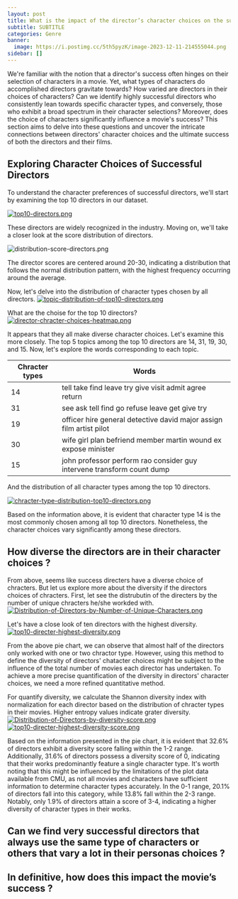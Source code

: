 ```yaml
---
layout: post
title: What is the impact of the director’s character choices on the success of the movie ?
subtitle: SUBTITLE
categories: Genre
banner:
  image: https://i.postimg.cc/5th5pyzK/image-2023-12-11-214555044.png
sidebar: []
---
```

We're familiar with the notion that a director's success often hinges on their selection of characters in a movie. Yet, what types of characters do accomplished directors gravitate towards? How varied are directors in their choices of characters? Can we identify highly successful directors who consistently lean towards specific character types, and conversely, those who exhibit a broad spectrum in their character selections? Moreover, does the choice of characters significantly influence a movie's success? This section aims to delve into these questions and uncover the intricate connections between directors' character choices and the ultimate success of both the directors and their films.

## Exploring Character Choices of Successful Directors
To understand the character preferences of successful directors, we'll start by examining the top 10 directors in our dataset.

[![top10-directors.png](https://i.postimg.cc/qqDrQDsd/top10-directors.png)](https://postimg.cc/SY9Hxr1Z)

These directors are widely recognized in the industry. Moving on, we'll take a closer look at the score distribution of directors.

![distribution-score-directors.png](https://i.postimg.cc/cCnBzRdv/distribution-score-directors.png)

The director scores are centered around 20-30, indicating a distribution that follows the normal distribution pattern, with the highest frequency occurring around the average.

Now, let's delve into the distribution of character types chosen by all directors.
[![topic-distribution-of-top10-directors.png](https://i.postimg.cc/6pqdq8jj/topic-distribution-of-top10-directors.png)](https://postimg.cc/HrGJPkCX)

What are the choise for the top 10 directors?
[![director-chracter-choices-heatmap.png](https://i.postimg.cc/QMbJwYqB/director-chracter-choices-heatmap.png)](https://postimg.cc/kV2Stcz9)

It appears that they all make diverse character choices. Let's examine this more closely. The top 5 topics among the top 10 directors are 14, 31, 19, 30, and 15. Now, let's explore the words corresponding to each topic.

| Chracter types | Words                                            |
|-------|--------------------------------------------------|
| 14    | tell take find leave try give visit admit agree return |
| 31    | see ask tell find go refuse leave get give try   |
| 19    | officer hire general detective david major assign film artist pilot |
| 30    | wife girl plan befriend member martin wound ex expose minister |
| 15    | john professor perform rao consider guy intervene transform count dump |

And the distribution of all character types among the top 10 directors.

[![chracter-type-distribution-top10-directors.png](https://i.postimg.cc/zD0KNRWQ/chracter-type-distribution-top10-directors.png)](https://postimg.cc/QVKHkCfg)

Based on the information above, it is evident that character type 14 is the most commonly chosen among all top 10 directors. Nonetheless, the character choices vary significantly among these directors.

## How diverse the directors are in their character choices ? 

From above, seems like success directers have a diverse choice of chracters. But let us explore more about the diversity if the directors choices of chracters. First, let see the distrubutin of the directers by the number of unique chracters he/she workded with.
[![Distribution-of-Directors-by-Number-of-Unique-Characters.png](https://i.postimg.cc/J7ckRYDK/Distribution-of-Directors-by-Number-of-Unique-Characters.png)](https://postimg.cc/fkyLKKv0)

Let's have a close look of ten directors with the highest diversity.
[![top10-directer-highest-diversity.png](https://i.postimg.cc/05BqKPwN/top10-directer-highest-diversity.png)](https://postimg.cc/z3KQ9mpm)

From the above pie chart, we can observe that almost half of the directors only worked with one or two chractor type. However, using this method to define the diversity of directors' chatacter choices  might be subject to the influence of the total number of movies each director has undertaken. To achieve a more precise quantification of the diversity in directors' character choices, we need a more refined quantitative method.

For quantify diversity, we calculate the Shannon diversity index with normalization for each director based on the distribution of chracter types in their movies. Higher entropy values indicate grater diversity.
[![Distribution-of-Directors-by-diversity-score.png](https://i.postimg.cc/K8K7cryz/Distribution-of-Directors-by-diversity-score.png)](https://postimg.cc/MnSfdBH2)
[![top10-directer-highest-diversity-score.png](https://i.postimg.cc/Y9LT1mgq/top10-directer-highest-diversity-score.png)](https://postimg.cc/BLsh3bMd)

Based on the information presented in the pie chart, it is evident that 32.6% of directors exhibit a diversity score falling within the 1-2 range. Additionally, 31.6% of directors possess a diversity score of 0, indicating that their works predominantly feature a single character type. It's worth noting that this might be influenced by the limitations of the plot data available from CMU, as not all movies and characters have sufficient information to determine character types accurately. In the 0-1 range, 20.1% of directors fall into this category, while 13.8% fall within the 2-3 range. Notably, only 1.9% of directors attain a score of 3-4, indicating a higher diversity of character types in their works.

## Can we find very successful directors that always use the same type of characters or others that vary a lot in their personas choices ?
## In definitive, how does this impact the movie’s success ?

<!-- ![Temp Image](https://i.postimg.cc/sX52PNjZ/image-2023-12-11-214406269.png) -->
<!-- Example of manual size change, if you use both width and height the original aspect ratio of the image will not be preserved (deformation) -->
<!-- <img src="https://i.postimg.cc/sX52PNjZ/image-2023-12-11-214406269.png" alt="Temp Image" width="300"> height="50"> -->

